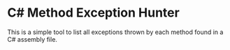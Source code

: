 # C# Method Exception Hunter
This is a simple tool to list all exceptions thrown by each method found in a C# assembly file.
